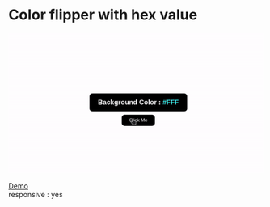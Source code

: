# Color flipper with hex value

![color](color.gif)

[Demo](https://codepen.io/rasyidzkun/pen/vYWZreX) <br>
responsive : yes
